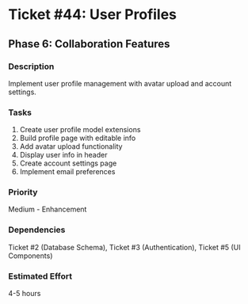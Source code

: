# Ticket #44: User Profiles

## Phase 6: Collaboration Features

### Description
Implement user profile management with avatar upload and account settings.

### Tasks
1) Create user profile model extensions  
2) Build profile page with editable info  
3) Add avatar upload functionality  
4) Display user info in header  
5) Create account settings page  
6) Implement email preferences  

### Priority
Medium - Enhancement

### Dependencies
Ticket #2 (Database Schema), Ticket #3 (Authentication), Ticket #5 (UI Components)

### Estimated Effort
4-5 hours
